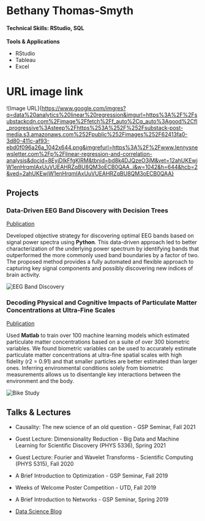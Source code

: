 # Bethany Thomas-Smyth

#### Technical Skills: RStudio, SQL


**Tools & Applications**
- RStudio
- Tableau
- Excel

# URL image link

![Image URL]{https://www.google.com/imgres?q=data%20analytics%20linear%20regression&imgurl=https%3A%2F%2Fsubstackcdn.com%2Fimage%2Ffetch%2Ff_auto%2Cq_auto%3Agood%2Cfl_progressive%3Asteep%2Fhttps%253A%252F%252Fsubstack-post-media.s3.amazonaws.com%252Fpublic%252Fimages%252F62413fa0-3d80-411c-af93-ebd0f096a26a_1042x644.png&imgrefurl=https%3A%2F%2Fwww.lennysnewsletter.com%2Fp%2Flinear-regression-and-correlation-analysis&docid=8EyjDIkFfgKlRM&tbnid=bd8k4DJQzeO3jM&vet=12ahUKEwjW1enHrqmIAxUuVUEAHRZqBU8QM3oECB0QAA..i&w=1042&h=644&hcb=2&ved=2ahUKEwjW1enHrqmIAxUuVUEAHRZqBU8QM3oECB0QAA}

## Projects
### Data-Driven EEG Band Discovery with Decision Trees
[Publication](https://www.mdpi.com/1424-8220/22/8/3048)

Developed objective strategy for discovering optimal EEG bands based on signal power spectra using **Python**. This data-driven approach led to better characterization of the underlying power spectrum by identifying bands that outperformed the more commonly used band boundaries by a factor of two. The proposed method provides a fully automated and flexible approach to capturing key signal components and possibly discovering new indices of brain activity.

![EEG Band Discovery](/assets/img/eeg_band_discovery.jpeg)

### Decoding Physical and Cognitive Impacts of Particulate Matter Concentrations at Ultra-Fine Scales
[Publication](https://www.mdpi.com/1424-8220/22/11/4240)

Used **Matlab** to train over 100 machine learning models which estimated particulate matter concentrations based on a suite of over 300 biometric variables. We found biometric variables can be used to accurately estimate particulate matter concentrations at ultra-fine spatial scales with high fidelity (r2 = 0.91) and that smaller particles are better estimated than larger ones. Inferring environmental conditions solely from biometric measurements allows us to disentangle key interactions between the environment and the body.

![Bike Study](/assets/img/bike_study.jpeg)

## Talks & Lectures
- Causality: The new science of an old question - GSP Seminar, Fall 2021
- Guest Lecture: Dimensionality Reduction - Big Data and Machine Learning for Scientific Discovery (PHYS 5336), Spring 2021
- Guest Lecture: Fourier and Wavelet Transforms - Scientific Computing (PHYS 5315), Fall 2020
- A Brief Introduction to Optimization - GSP Seminar, Fall 2019
- Weeks of Welcome Poster Competition - UTD, Fall 2019
- A Brief Introduction to Networks - GSP Seminar, Spring 2019



- [Data Science Blog](https://medium.com/@shawhin)
